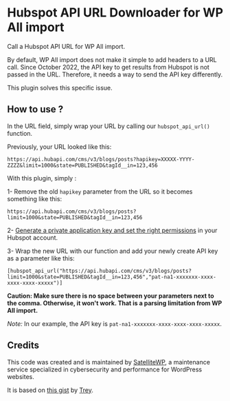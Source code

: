 # Hubspot API URL Downloader for WP All import

Call a Hubspot API URL for WP All import.

By default, WP All import does not make it simple to add headers to a URL call. Since October 2022, the API key to get results from Hubspot is not passed in the URL. Therefore, it needs a way to send the API key differently.

This plugin solves this specific issue.


## How to use ?

In the URL field, simply wrap your URL by calling our `hubspot_api_url()` function.

Previously, your URL looked like this:

    https://api.hubapi.com/cms/v3/blogs/posts?hapikey=XXXXX-YYYY-ZZZZ&limit=1000&state=PUBLISHED&tagId__in=123,456
    
With this plugin, simply :

1- Remove the old `hapikey` parameter from the URL so it becomes something like this:

    https://api.hubapi.com/cms/v3/blogs/posts?limit=1000&state=PUBLISHED&tagId__in=123,456
    
    
2- [Generate a private application key and set the right permissions](https://developers.hubspot.com/docs/api/private-apps) in your Hubspot account.

3- Wrap the new URL with our function and add your newly create API key as a parameter like this:

    [hubspot_api_url("https://api.hubapi.com/cms/v3/blogs/posts?limit=1000&state=PUBLISHED&tagId__in=123,456","pat-na1-xxxxxxx-xxxx-xxxx-xxxx-xxxxx")]
    

**Caution: Make sure there is no space between your parameters next to the comma. Otherwise, it won't work. That is a parsing limitation from WP All import.**

*Note:* In our example, the API key is `pat-na1-xxxxxxx-xxxx-xxxx-xxxx-xxxxx`.

## Credits

This code was created and is maintained by [SatelliteWP](https://www.satellitewp.com/en), a maintenance service specialized in cybersecurity and performance for WordPress websites.

It is based on [this gist](https://gist.github.com/trey8611/6fbf6d36b5b86068d86253ccf934eb55) by [Trey](https://github.com/trey8611).
